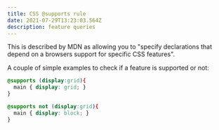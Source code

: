 ```yaml
---
title: CSS @supports rule
date: 2021-07-29T13:23:03.564Z
description: feature queries
---
```

This is described by MDN as allowing you to "specify declarations that depend on a browsers support for specific CSS features".

A couple of simple examples to check if a feature is supported or not:

```css
@supports (display:grid){
  main { display: grid; }
}

@supports not (display:grid){
  main { display: block; }
}

```